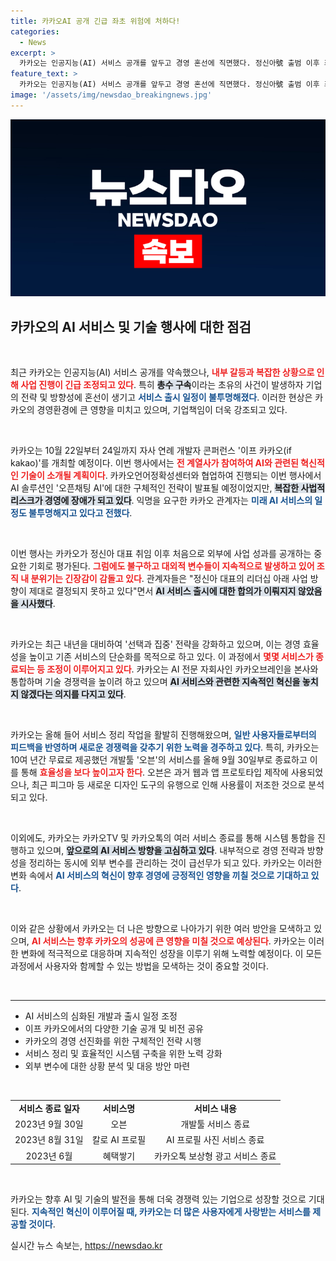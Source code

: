```yaml
---
title: 카카오AI 공개 긴급 좌초 위험에 처하다!
categories:
  - News
excerpt: >
  카카오는 인공지능(AI) 서비스 공개를 앞두고 경영 혼선에 직면했다. 정신아號 출범 이후 최대 역점 사업 준비에도 불구, 총수 부재와 사법 리스크로 인해 이프 카카오 행사와 AI 서비스 일정이 불투명해졌다. 그룹 전략 재정비가 시급하다.
feature_text: >
  카카오는 인공지능(AI) 서비스 공개를 앞두고 경영 혼선에 직면했다. 정신아號 출범 이후 최대 역점 사업 준비에도 불구, 총수 부재와 사법 리스크로 인해 이프 카카오 행사와 AI 서비스 일정이 불투명해졌다. 그룹 전략 재정비가 시급하다.
image: '/assets/img/newsdao_breakingnews.jpg'
---
```


<p><img src="/assets/img/newsdao_breakingnews.jpg" alt="implanttips 속보" /></p>

<h2 data-ke-size="size26">카카오의 AI 서비스 및 기술 행사에 대한 점검</h2>

<p data-ke-size="size16">&nbsp;</p>

<p>최근 카카오는 인공지능(AI) 서비스 공개를 약속했으나, <b><span style="color: #ee2323;">내부 갈등과 복잡한 상황으로 인해 사업 진행이 긴급 조정되고 있다</span></b>. 특히 <b><span style="background-color: #21538527;">총수 구속</span></b>이라는 초유의 사건이 발생하자 기업의 전략 및 방향성에 혼선이 생기고 <b><span style="color: #1a5490;">서비스 출시 일정이 불투명해졌다</span></b>. 이러한 현상은 카카오의 경영환경에 큰 영향을 미치고 있으며, 기업책임이 더욱 강조되고 있다.</p>

<p data-ke-size="size16">&nbsp;</p>

<p>카카오는 10월 22일부터 24일까지 자사 연례 개발자 콘퍼런스 '이프 카카오(if kakao)'를 개최할 예정이다. 이번 행사에서는 <b><span style="color: #ee2323;">전 계열사가 참여하여 AI와 관련된 혁신적인 기술이 소개될 계획이다</span></b>. 카카오언어정확성센터와 협업하여 진행되는 이번 행사에서 AI 솔루션인 '오픈채팅 AI'에 대한 구체적인 전략이 발표될 예정이었지만, <b><span style="background-color: #21538527;">복잡한 사법적 리스크가 경영에 장애가 되고 있다</span></b>. 익명을 요구한 카카오 관계자는 <b><span style="color: #1a5490;">미래 AI 서비스의 일정도 불투명해지고 있다고 전했다</span></b>.</p>

<p data-ke-size="size16">&nbsp;</p>

<p>이번 행사는 카카오가 정신아 대표 취임 이후 처음으로 외부에 사업 성과를 공개하는 중요한 기회로 평가된다. <b><span style="color: #ee2323;">그럼에도 불구하고 대외적 변수들이 지속적으로 발생하고 있어 조직 내 분위기는 긴장감이 감돌고 있다</span></b>. 관계자들은 "정신아 대표의 리더십 아래 사업 방향이 제대로 결정되지 못하고 있다"면서 <b><span style="background-color: #21538527;">AI 서비스 출시에 대한 합의가 이뤄지지 않았음을 시사했다</span></b>.</p>

<p data-ke-size="size16">&nbsp;</p>

<p>카카오는 최근 내년을 대비하여 '선택과 집중' 전략을 강화하고 있으며, 이는 경영 효율성을 높이고 기존 서비스의 단순화를 목적으로 하고 있다. 이 과정에서 <b><span style="color: #ee2323;">몇몇 서비스가 종료되는 등 조정이 이루어지고 있다</span></b>. 카카오는 AI 전문 자회사인 카카오브레인을 본사와 통합하며 기술 경쟁력을 높이려 하고 있으며 <b><span style="background-color: #21538527;">AI 서비스와 관련한 지속적인 혁신을 놓치지 않겠다는 의지를 다지고 있다</span></b>.</p>

<p data-ke-size="size16">&nbsp;</p>

<p>카카오는 올해 들어 서비스 정리 작업을 활발히 진행해왔으며, <b><span style="color: #1a5490;">일반 사용자들로부터의 피드백을 반영하며 새로운 경쟁력을 갖추기 위한 노력을 경주하고 있다</span></b>. 특히, 카카오는 10여 년간 무료로 제공했던 개발툴 '오븐'의 서비스를 올해 9월 30일부로 종료하고 이를 통해 <b><span style="color: #ee2323;">효율성을 보다 높이고자 한다</span></b>. 오븐은 과거 웹과 앱 프로토타입 제작에 사용되었으나, 최근 피그마 등 새로운 디자인 도구의 유행으로 인해 사용률이 저조한 것으로 분석되고 있다.</p>

<p data-ke-size="size16">&nbsp;</p>

<p>이외에도, 카카오는 카카오TV 및 카카오톡의 여러 서비스 종료를 통해 시스템 통합을 진행하고 있으며, <b><span style="background-color: #21538527;">앞으로의 AI 서비스 방향을 고심하고 있다</span></b>. 내부적으로 경영 전략과 방향성을 정리하는 동시에 외부 변수를 관리하는 것이 급선무가 되고 있다. 카카오는 이러한 변화 속에서 <b><span style="color: #1a5490;">AI 서비스의 혁신이 향후 경영에 긍정적인 영향을 끼칠 것으로 기대하고 있다</span></b>. </p>

<p data-ke-size="size16">&nbsp;</p>

<p>이와 같은 상황에서 카카오는 더 나은 방향으로 나아가기 위한 여러 방안을 모색하고 있으며, <b><span style="color: #ee2323;">AI 서비스는 향후 카카오의 성공에 큰 영향을 미칠 것으로 예상된다</span></b>. 카카오는 이러한 변화에 적극적으로 대응하며 지속적인 성장을 이루기 위해 노력할 예정이다. 이 모든 과정에서 사용자와 함께할 수 있는 방법을 모색하는 것이 중요할 것이다. </p>

<p data-ke-size="size16">&nbsp;</p>

<hr/>

<ul>
<li>AI 서비스의 심화된 개발과 출시 일정 조정</li>
<li>이프 카카오에서의 다양한 기술 공개 및 비전 공유</li>
<li>카카오의 경영 선진화를 위한 구체적인 전략 시행</li>
<li>서비스 정리 및 효율적인 시스템 구축을 위한 노력 강화</li>
<li>외부 변수에 대한 상황 분석 및 대응 방안 마련</li>
</ul>

<p data-ke-size="size16">&nbsp;</p>

<table style="width: 100%; border-collapse: collapse; table-layout: fixed;">
<tr>
<td style="text-align: center; height: 17px;"><b>서비스 종료 일자</b></td>
<td style="text-align: center; height: 17px;"><b>서비스명</b></td>
<td style="text-align: center; height: 17px;"><b>서비스 내용</b></td>
</tr>
<tr>
<td style="text-align: center; height: 17px;">2023년 9월 30일</td>
<td style="text-align: center; height: 17px;">오븐</td>
<td style="text-align: center; height: 17px;">개발툴 서비스 종료</td>
</tr>
<tr>
<td style="text-align: center; height: 17px;">2023년 8월 31일</td>
<td style="text-align: center; height: 17px;">칼로 AI 프로필</td>
<td style="text-align: center; height: 17px;">AI 프로필 사진 서비스 종료</td>
</tr>
<tr>
<td style="text-align: center; height: 17px;">2023년 6월</td>
<td style="text-align: center; height: 17px;">혜택쌓기</td>
<td style="text-align: center; height: 17px;">카카오톡 보상형 광고 서비스 종료</td>
</tr>
</table>

<p data-ke-size="size16">&nbsp;</p> 

<p>카카오는 향후 AI 및 기술의 발전을 통해 더욱 경쟁력 있는 기업으로 성장할 것으로 기대된다. <b><span style="color: #1a5490;">지속적인 혁신이 이루어질 때, 카카오는 더 많은 사용자에게 사랑받는 서비스를 제공할 것이다</span></b>.</p>
실시간 뉴스 속보는, <a href="https://newsdao.kr" rel="dofollow">https://newsdao.kr</a>



